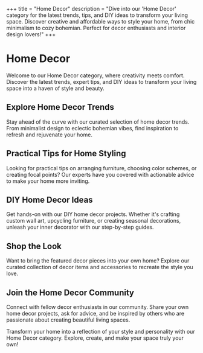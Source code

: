 +++
title = "Home Decor"
description = "Dive into our 'Home Decor' category for the latest trends, tips, and DIY ideas to transform your living space. Discover creative and affordable ways to style your home, from chic minimalism to cozy bohemian. Perfect for decor enthusiasts and interior design lovers!"
+++

# Home Decor

Welcome to our Home Decor category, where creativity meets comfort. Discover the latest trends, expert tips, and DIY ideas to transform your living space into a haven of style and beauty.

## Explore Home Decor Trends

Stay ahead of the curve with our curated selection of home decor trends. From minimalist design to eclectic bohemian vibes, find inspiration to refresh and rejuvenate your home.

## Practical Tips for Home Styling

Looking for practical tips on arranging furniture, choosing color schemes, or creating focal points? Our experts have you covered with actionable advice to make your home more inviting.

## DIY Home Decor Ideas

Get hands-on with our DIY home decor projects. Whether it's crafting custom wall art, upcycling furniture, or creating seasonal decorations, unleash your inner decorator with our step-by-step guides.

## Shop the Look

Want to bring the featured decor pieces into your own home? Explore our curated collection of decor items and accessories to recreate the style you love.

## Join the Home Decor Community

Connect with fellow decor enthusiasts in our community. Share your own home decor projects, ask for advice, and be inspired by others who are passionate about creating beautiful living spaces.

Transform your home into a reflection of your style and personality with our Home Decor category. Explore, create, and make your space truly your own!

